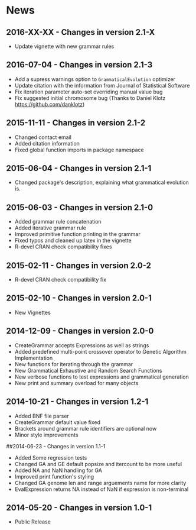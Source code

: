 # News

## 2016-XX-XX - Changes in version 2.1-X
 * Update vignette with new grammar rules

## 2016-07-04 - Changes in version 2.1-3

 * Add a supress warnings option to `GrammaticalEvolution` optimizer
 * Update citation with the information from Journal of Statistical Software
 * Fix iteration parameter auto-set overriding manual value bug
 * Fix suggested initial chromosome bug (Thanks to Daniel Klotz <https://github.com/danklotz>)

## 2015-11-11 - Changes in version 2.1-2

 * Changed contact email
 * Added citation information
 * Fixed global function imports in package namespace

## 2015-06-04 - Changes in version 2.1-1

 * Changed package's description, explaining what grammatical evolution is.

## 2015-06-03 - Changes in version 2.1-0

 * Added grammar rule concatenation
 * Added iterative grammar rule
 * Improved primitive function printing in the grammar
 * Fixed typos and cleaned up latex in the vignette
 * R-devel CRAN check compatibility fixes

## 2015-02-11 - Changes in version 2.0-2

 * R-devel CRAN check compatibility fix

## 2015-02-10 - Changes in version 2.0-1

 * New Vignettes
 
## 2014-12-09 - Changes in version 2.0-0

 * CreateGrammar accepts Expressions as well as strings
 * Added predefined multi-point crossover operator to Genetic Algorithm Implementation
 * New functions for iterating through the grammar
 * New Grammatical Exhaustive and Random Search Functions
 * New verbose functions to test expressions and grammatical generation
 * New print and summary overload for many objects
 
## 2014-10-21 - Changes in version 1.2-1

 * Added BNF file parser
 * CreateGrammar default value fixed
 * Brackets around grammar rule identifiers are optional now
 * Minor style improvements

##2014-06-23 - Changes in version 1.1-1

 * Added Some regression tests
 * Changed GA and GE default popsize and itercount to be more useful
 * Added NA and NaN handling for GA
 * Improved print function's styling
 * Changed GA genome len and range arguements name for more clarity
 * EvalExpression returns NA instead of NaN if expression is non-terminal
 
## 2014-05-20 - Changes in version 1.0-1

 * Public Release
